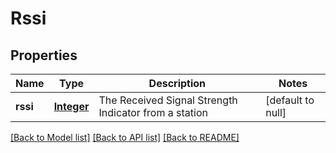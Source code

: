 # Rssi
## Properties

Name | Type | Description | Notes
------------ | ------------- | ------------- | -------------
**rssi** | [**Integer**](integer.md) | The Received Signal Strength Indicator from a station | [default to null]

[[Back to Model list]](../README.md#documentation-for-models) [[Back to API list]](../README.md#documentation-for-api-endpoints) [[Back to README]](../README.md)

